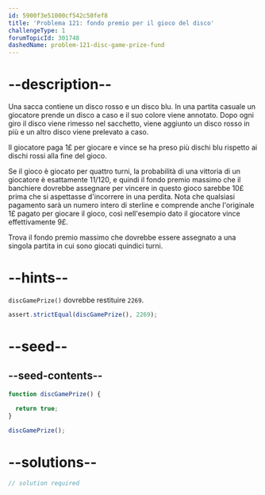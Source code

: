 ```yaml
---
id: 5900f3e51000cf542c50fef8
title: 'Problema 121: fondo premio per il gioco del disco'
challengeType: 1
forumTopicId: 301748
dashedName: problem-121-disc-game-prize-fund
---
```


# --description--

Una sacca contiene un disco rosso e un disco blu. In una partita casuale un giocatore prende un disco a caso e il suo colore viene annotato. Dopo ogni giro il disco viene rimesso nel sacchetto, viene aggiunto un disco rosso in più e un altro disco viene prelevato a caso.

Il giocatore paga 1£ per giocare e vince se ha preso più dischi blu rispetto ai dischi rossi alla fine del gioco.

Se il gioco è giocato per quattro turni, la probabilità di una vittoria di un giocatore è esattamente 11/120, e quindi il fondo premio massimo che il banchiere dovrebbe assegnare per vincere in questo gioco sarebbe 10£ prima che si aspettasse d'incorrere in una perdita. Nota che qualsiasi pagamento sarà un numero intero di sterline e comprende anche l'originale 1£ pagato per giocare il gioco, così nell'esempio dato il giocatore vince effettivamente 9£.

Trova il fondo premio massimo che dovrebbe essere assegnato a una singola partita in cui sono giocati quindici turni.

# --hints--

`discGamePrize()` dovrebbe restituire `2269`.

```js
assert.strictEqual(discGamePrize(), 2269);
```

# --seed--

## --seed-contents--

```js
function discGamePrize() {

  return true;
}

discGamePrize();
```

# --solutions--

```js
// solution required
```
